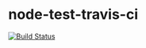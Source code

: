 # node-test-travis-ci

[![Build Status](https://travis-ci.com/orekav/node-test-travis-ci.svg?branch=master)](https://travis-ci.com/orekav/node-test-travis-ci)